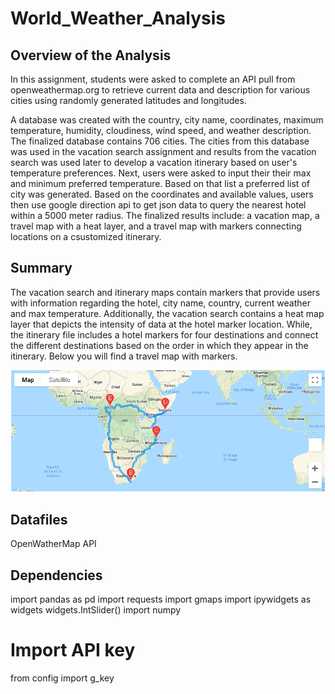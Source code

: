 # World_Weather_Analysis

## Overview of the Analysis 
In this assignment, students were asked to complete an API pull from openweathermap.org to retrieve current data and description for various cities using randomly generated latitudes and longitudes. 

A database was created with the country, city name, coordinates, maximum temperature, humidity, cloudiness, wind speed, and weather description. The finalized database contains 706 cities. The cities from this database was used in the vacation search assignment and results from the vacation search was used later to develop a vacation itinerary based on user's temperature preferences. Next, users were asked to input their their max and minimum preferred temperature. Based on that list a preferred list of city was generated. Based on the coordinates and available values, users then use google direction api to get json data to query the nearest hotel within a 5000 meter radius. The finalized results include: a vacation map, a travel map with a heat layer, and a travel map with markers connecting locations on a csustomized itinerary. 

## Summary
The vacation search and itinerary maps contain markers that provide users with information regarding the hotel, city name, country, current weather and max temperature. Additionally, the vacation search contains a heat map layer that depicts the intensity of data at the hotel marker location. While, the itinerary file includes a hotel markers for four destinations and connect the different destinations based on the order in which they appear in the itinerary. Below you will find a travel map with markers.

<img src = 'https://github.com/osbornej-tech/World_Weather_Analysis/blob/main/Resources/WeatherPy_travel_map_markers.png'>

## Datafiles
OpenWatherMap API

## Dependencies
import pandas as pd
import requests
import gmaps
import ipywidgets as widgets
widgets.IntSlider()
import numpy

# Import API key
from config import g_key
